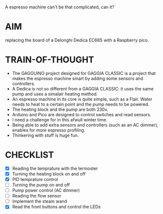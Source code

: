 A espresso machine can't be that complicated, can it?

# AIM
replacing the board of a Delonghi Dedica EC685 with a Raspberry pico.

# TRAIN-OF-THOUGHT
- The GAGGUINO project designed for GAGGIA CLASSIC is a project that makes the espresso machine smart by adding some sensors and controllers. 
- A Dedica is not so different from a GAGGIA CLASSIC: it uses the same pump and uses a simalair heating method.
- An espresso machine in its core is quite simple, such as a Flair. Water needs to heat to a certain point and the pump needs to be powered.
- The heating block and the pump are both 230v.
- Arduino and Pico are designed to control switches and read sensors.
- I need a challenge for in this afwull winter time.
- Being able to add extra sensors and controllers (such as an AC dimmer), enables for more espresso profiling.
- Thinkering with stuff is huge fun.

# CHECKLIST
- [x] Reading the temprature with the termoster 
- [x] Turning the heating block on and off
- [x] PID temprature control
- [ ] Turning the pump on and off
- [ ] Pump power control (AC dimmer)
- [ ] Reading the flow sensor
- [ ] Implement the steam wand
- [x] Read the front buttons and control the LEDs